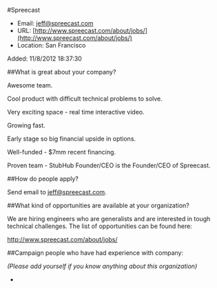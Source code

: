 
#Spreecast

* Email: [jeff@spreecast.com](mailto:jeff@spreecast.com)
* URL: [http://www.spreecast.com/about/jobs/](http://www.spreecast.com/about/jobs/)
* Location: San Francisco

Added: 11/8/2012 18:37:30

##What is great about your company?

Awesome team.

Cool product with difficult technical problems to solve.

Very exciting space - real time interactive video.

Growing fast.

Early stage so big financial upside in options.  

Well-funded - $7mm recent financing.

Proven team - StubHub Founder/CEO is the Founder/CEO of Spreecast.

##How do people apply?

Send email to jeff@spreecast.com.

##What kind of opportunities are available at your organization?

We are hiring engineers who are generalists and are interested in tough technical challenges.  The list of opportunities can be found here:



http://www.spreecast.com/about/jobs/

##Campaign people who have had experience with company:

*(Please add yourself if you know anything about this organization)*

* 


    